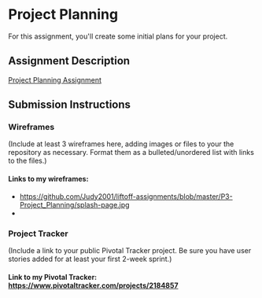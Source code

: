 # Project Planning
For this assignment, you'll create some initial plans for your project.

## Assignment Description
[Project Planning Assignment](https://education.launchcode.org/liftoff/assignments/planning/)

## Submission Instructions

### Wireframes

(Include at least 3 wireframes here, adding images or files to your the repository as necessary. Format them as a bulleted/unordered list with links to the files.)

#### Links to my wireframes: ####
* https://github.com/Judy2001/liftoff-assignments/blob/master/P3-Project_Planning/splash-page.jpg
* 

### Project Tracker

(Include a link to your public Pivotal Tracker project. Be sure you have user stories added for at least your first 2-week sprint.)

#### Link to my Pivotal Tracker:  https://www.pivotaltracker.com/projects/2184857 ####
